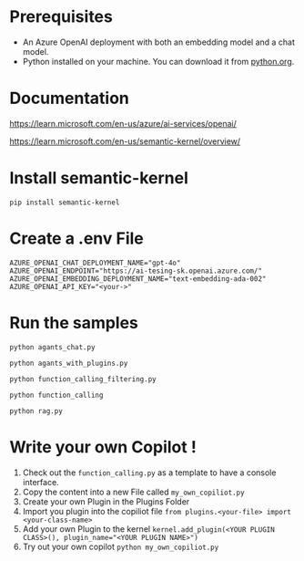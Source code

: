 # Prerequisites

- An Azure OpenAI deployment with both an embedding model and a chat model.
- Python installed on your machine. You can download it from [python.org](https://www.python.org/downloads/).

# Documentation

https://learn.microsoft.com/en-us/azure/ai-services/openai/

https://learn.microsoft.com/en-us/semantic-kernel/overview/


# Install semantic-kernel

`pip install semantic-kernel`

# Create a .env File

```
AZURE_OPENAI_CHAT_DEPLOYMENT_NAME="gpt-4o"
AZURE_OPENAI_ENDPOINT="https://ai-tesing-sk.openai.azure.com/"
AZURE_OPENAI_EMBEDDING_DEPLOYMENT_NAME="text-embedding-ada-002"
AZURE_OPENAI_API_KEY="<your->"
```

# Run the samples

`python agants_chat.py`

`python agants_with_plugins.py`

`python function_calling_filtering.py`

`python function_calling`

`python rag.py`

# Write your own Copilot !

1. Check out the `function_calling.py` as a template to have a console interface.
2. Copy the content into a new File called `my_own_copiliot.py`
3. Create your own Plugin in the Plugins Folder
4. Import you plugin into the copiliot file `from plugins.<your-file> import <your-class-name>`
5. Add your own Plugin to the kernel `kernel.add_plugin(<YOUR PLUGIN CLASS>(), plugin_name="<YOUR PLUGIN NAME>")`
6. Try out your own copilot `python my_own_copiliot.py`